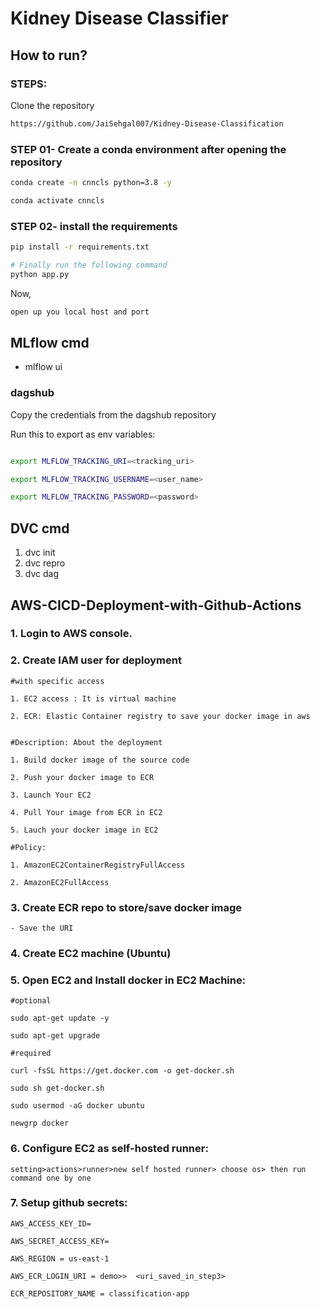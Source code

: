 # Kidney Disease Classifier


## How to run?
### STEPS:

Clone the repository

```bash
https://github.com/JaiSehgal007/Kidney-Disease-Classification
```
### STEP 01- Create a conda environment after opening the repository

```bash
conda create -n cnncls python=3.8 -y
```

```bash
conda activate cnncls
```


### STEP 02- install the requirements
```bash
pip install -r requirements.txt
```

```bash
# Finally run the following command
python app.py
```

Now,
```bash
open up you local host and port
```


## MLflow cmd

- mlflow ui

### dagshub
Copy the credentials from the dagshub repository

Run this to export as env variables:

```bash

export MLFLOW_TRACKING_URI=<tracking_uri>

export MLFLOW_TRACKING_USERNAME=<user_name>

export MLFLOW_TRACKING_PASSWORD=<password>

```

## DVC cmd

1. dvc init
2. dvc repro
3. dvc dag

## AWS-CICD-Deployment-with-Github-Actions

### 1. Login to AWS console.

### 2. Create IAM user for deployment

    #with specific access

	1. EC2 access : It is virtual machine

	2. ECR: Elastic Container registry to save your docker image in aws


	#Description: About the deployment

	1. Build docker image of the source code

	2. Push your docker image to ECR

	3. Launch Your EC2 

	4. Pull Your image from ECR in EC2

	5. Lauch your docker image in EC2

	#Policy:

	1. AmazonEC2ContainerRegistryFullAccess

	2. AmazonEC2FullAccess

### 3. Create ECR repo to store/save docker image
    
    - Save the URI

### 4. Create EC2 machine (Ubuntu) 

### 5. Open EC2 and Install docker in EC2 Machine:
	
	
	#optional

	sudo apt-get update -y

	sudo apt-get upgrade
	
	#required

	curl -fsSL https://get.docker.com -o get-docker.sh

	sudo sh get-docker.sh

	sudo usermod -aG docker ubuntu

	newgrp docker

### 6. Configure EC2 as self-hosted runner:
    setting>actions>runner>new self hosted runner> choose os> then run command one by one

### 7. Setup github secrets:

    AWS_ACCESS_KEY_ID=

    AWS_SECRET_ACCESS_KEY=

    AWS_REGION = us-east-1

    AWS_ECR_LOGIN_URI = demo>>  <uri_saved_in_step3>

    ECR_REPOSITORY_NAME = classification-app
